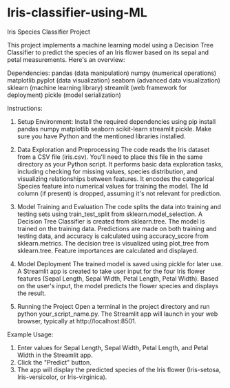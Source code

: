 # Iris-classifier-using-ML

Iris Species Classifier Project

This project implements a machine learning model using a Decision Tree Classifier to predict the species of an Iris flower based on its sepal and petal measurements. Here's an overview:

Dependencies:
pandas (data manipulation)
numpy (numerical operations)
matplotlib.pyplot (data visualization)
seaborn (advanced data visualization)
sklearn (machine learning library)
streamlit (web framework for deployment)
pickle (model serialization)

Instructions:
1. Setup Environment:
Install the required dependencies using pip install pandas numpy matplotlib seaborn scikit-learn streamlit pickle.
Make sure you have Python and the mentioned libraries installed.

2. Data Exploration and Preprocessing
The code reads the Iris dataset from a CSV file (iris.csv). You'll need to place this file in the same directory as your Python script.
It performs basic data exploration tasks, including checking for missing values, species distribution, and visualizing relationships between features.
It encodes the categorical Species feature into numerical values for training the model.
The Id column (if present) is dropped, assuming it's not relevant for prediction.

3. Model Training and Evaluation
The code splits the data into training and testing sets using train_test_split from sklearn.model_selection.
A Decision Tree Classifier is created from sklearn.tree.
The model is trained on the training data.
Predictions are made on both training and testing data, and accuracy is calculated using accuracy_score from sklearn.metrics.
The decision tree is visualized using plot_tree from sklearn.tree.
Feature importances are calculated and displayed.

4. Model Deployment
The trained model is saved using pickle for later use.
A Streamlit app is created to take user input for the four Iris flower features (Sepal Length, Sepal Width, Petal Length, Petal Width).
Based on the user's input, the model predicts the flower species and displays the result.

5. Running the Project
Open a terminal in the project directory and run python your_script_name.py.
The Streamlit app will launch in your web browser, typically at http://localhost:8501.

Example Usage:
1. Enter values for Sepal Length, Sepal Width, Petal Length, and Petal Width in the Streamlit app.
2. Click the "Predict" button.
3. The app will display the predicted species of the Iris flower (Iris-setosa, Iris-versicolor, or Iris-virginica).
